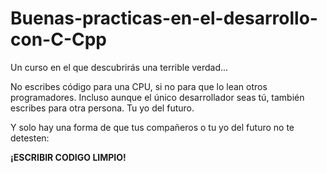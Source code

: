 # Buenas-practicas-en-el-desarrollo-con-C-Cpp

Un curso en el que descubrirás una terrible verdad...

No escribes código para una CPU, si no para que lo lean otros programadores. 
Incluso aunque el único desarrollador seas tú, también escribes para otra persona. Tu yo del futuro. 

Y solo hay una forma de que tus compañeros o tu yo del futuro no te detesten:

**¡ESCRIBIR CODIGO LIMPIO!**